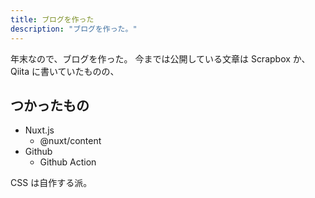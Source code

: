 ```yaml
---
title: ブログを作った
description: "ブログを作った。"
---
```


年末なので、ブログを作った。
今までは公開している文章は Scrapbox か、Qiita に書いていたものの、

## つかったもの

- Nuxt.js
  - @nuxt/content
- Github
  - Github Action

CSS は自作する派。
